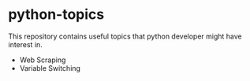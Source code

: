 # python-topics
This repository contains useful topics that python developer might have interest in.


- Web Scraping
- Variable Switching
